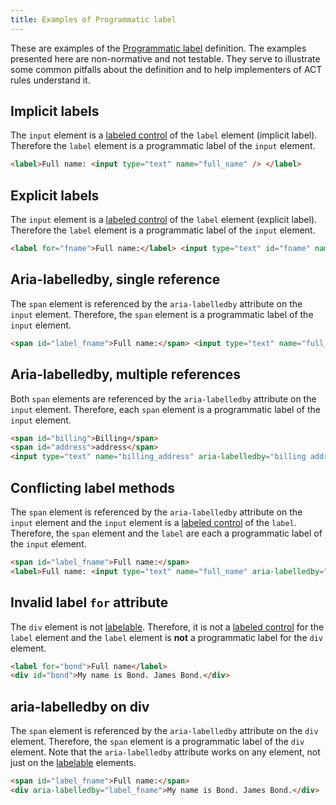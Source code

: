 ```yaml
---
title: Examples of Programmatic label
---
```


These are examples of the [Programmatic label][] definition. The examples presented here are non-normative and not testable. They serve to illustrate some common pitfalls about the definition and to help implementers of ACT rules understand it.

## Implicit labels

The `input` element is a [labeled control][] of the `label` element (implicit label). Therefore the `label` element is a programmatic label of the `input` element.

```html
<label>Full name: <input type="text" name="full_name" /> </label>
```

## Explicit labels

The `input` element is a [labeled control][] of the `label` element (explicit label). Therefore the `label` element is a programmatic label of the `input` element.

```html
<label for="fname">Full name:</label> <input type="text" id="fname" name="full_name" />
```

## Aria-labelledby, single reference

The `span` element is referenced by the `aria-labelledby` attribute on the `input` element. Therefore, the `span` element is a programmatic label of the `input` element.

```html
<span id="label_fname">Full name:</span> <input type="text" name="full_name" aria-labelledby="label_fname" />
```

## Aria-labelledby, multiple references

Both `span` elements are referenced by the `aria-labelledby` attribute on the `input` element. Therefore, each `span` element is a programmatic label of the `input` element.

```html
<span id="billing">Billing</span>
<span id="address">address</span>
<input type="text" name="billing_address" aria-labelledby="billing address" />
```

## Conflicting label methods

The `span` element is referenced by the `aria-labelledby` attribute on the `input` element and the `input` element is a [labeled control][] of the `label`. Therefore, the `span` element and the `label` are each a programmatic label of the `input` element.

```html
<span id="label_fname">Full name:</span>
<label>Full name: <input type="text" name="full_name" aria-labelledby="label_fname"/></label>
```

## Invalid label `for` attribute

The `div` element is not [labelable][]. Therefore, it is not a [labeled control][] for the `label` element and the `label` element is **not** a programmatic label for the `div` element.

```html
<label for="bond">Full name</label>
<div id="bond">My name is Bond. James Bond.</div>
```

## aria-labelledby on div

The `span` element is referenced by the `aria-labelledby` attribute on the `div` element. Therefore, the `span` element is a programmatic label of the `div` element. Note that the `aria-labelledby` attribute works on any element, not just on the [labelable][] elements.

```html
<span id="label_fname">Full name:</span>
<div aria-labelledby="label_fname">My name is Bond. James Bond.</div>
```

[programmatic label]: /glossary/#programmatic-label
[labelable]: https://html.spec.whatwg.org/multipage/forms.html#category-label 'Definition of labelable elements'
[labeled control]: https://html.spec.whatwg.org/multipage/forms.html#labeled-control 'Definition of labeled control'
